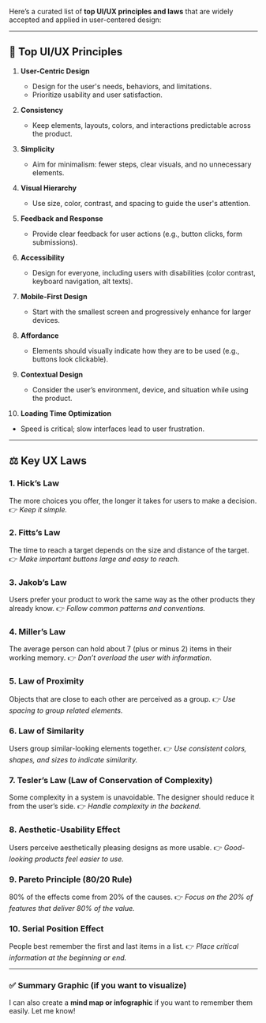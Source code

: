 Here’s a curated list of **top UI/UX principles and laws** that are widely accepted and applied in user-centered design:

---

## 🎯 **Top UI/UX Principles**

1. **User-Centric Design**

   * Design for the user's needs, behaviors, and limitations.
   * Prioritize usability and user satisfaction.

2. **Consistency**

   * Keep elements, layouts, colors, and interactions predictable across the product.

3. **Simplicity**

   * Aim for minimalism: fewer steps, clear visuals, and no unnecessary elements.

4. **Visual Hierarchy**

   * Use size, color, contrast, and spacing to guide the user's attention.

5. **Feedback and Response**

   * Provide clear feedback for user actions (e.g., button clicks, form submissions).

6. **Accessibility**

   * Design for everyone, including users with disabilities (color contrast, keyboard navigation, alt texts).

7. **Mobile-First Design**

   * Start with the smallest screen and progressively enhance for larger devices.

8. **Affordance**

   * Elements should visually indicate how they are to be used (e.g., buttons look clickable).

9. **Contextual Design**

   * Consider the user’s environment, device, and situation while using the product.

10. **Loading Time Optimization**

* Speed is critical; slow interfaces lead to user frustration.

---

## ⚖️ **Key UX Laws**

### 1. **Hick’s Law**

The more choices you offer, the longer it takes for users to make a decision.
👉 *Keep it simple.*

### 2. **Fitts’s Law**

The time to reach a target depends on the size and distance of the target.
👉 *Make important buttons large and easy to reach.*

### 3. **Jakob’s Law**

Users prefer your product to work the same way as the other products they already know.
👉 *Follow common patterns and conventions.*

### 4. **Miller’s Law**

The average person can hold about 7 (plus or minus 2) items in their working memory.
👉 *Don’t overload the user with information.*

### 5. **Law of Proximity**

Objects that are close to each other are perceived as a group.
👉 *Use spacing to group related elements.*

### 6. **Law of Similarity**

Users group similar-looking elements together.
👉 *Use consistent colors, shapes, and sizes to indicate similarity.*

### 7. **Tesler’s Law (Law of Conservation of Complexity)**

Some complexity in a system is unavoidable. The designer should reduce it from the user’s side.
👉 *Handle complexity in the backend.*

### 8. **Aesthetic-Usability Effect**

Users perceive aesthetically pleasing designs as more usable.
👉 *Good-looking products feel easier to use.*

### 9. **Pareto Principle (80/20 Rule)**

80% of the effects come from 20% of the causes.
👉 *Focus on the 20% of features that deliver 80% of the value.*

### 10. **Serial Position Effect**

People best remember the first and last items in a list.
👉 *Place critical information at the beginning or end.*

---

### ✅ **Summary Graphic (if you want to visualize)**

I can also create a **mind map or infographic** if you want to remember them easily. Let me know!
